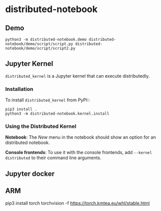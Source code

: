 # distributed-notebook

## Demo

    python3 -m distributed-notebook.demo distributed-notebook/demo/script/script.py distributed-notebook/demo/script/script2.py

## Jupyter Kernel

``distributed_kernel`` is a Jupyter kernel that can execute distributedly. 

### Installation

To install ``distributed_kernel`` from PyPI::

    pip3 install .
    python3 -m distributed-notebook.kernel.install

### Using the Distributed Kernel

**Notebook**: The *New* menu in the notebook should show an option for an distributed notebook.

**Console frontends**: To use it with the console frontends, add ``--kernel distributed`` to
their command line arguments.

## Jupyter docker

## ARM

pip3 install torch torchvision -f https://torch.kmtea.eu/whl/stable.html